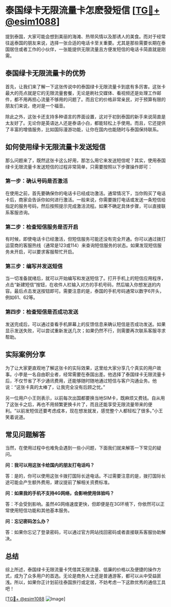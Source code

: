 # 泰国绿卡无限流量卡怎麽發短信 [[TG💪+ @esim1088](https://t.me/s/esim1088)]

提到泰国，大家可能会想到美丽的海滩、热带风情以及那诱人的美食。而对于经常往返泰国的朋友来说，选择一张合适的电话卡至关重要。尤其是那些需要长期在泰国居住或者工作的小伙伴，一张能提供无限流量且方便发短信的电话卡简直就是刚需。

## 泰国绿卡无限流量卡的优势

首先，让我们来了解一下这张传说中的泰国绿卡无限流量卡到底有多厉害。这张卡最大的亮点就是它的无限流量套餐，无论是刷社交媒体、看视频还是处理工作邮件，都不用再担心流量不够用的问题了。而且它的价格非常亲民，对于预算有限的朋友们来说，绝对是一个福音。

除此之外，这张卡还支持多种语言的界面设置，这对于初到泰国的新手来说简直是太友好了。无论你是英语达人还是泰语小白，都能轻松上手使用。而且，它还提供了丰富的增值服务，比如国际漫游功能，让你在国内也能随时与泰国保持联系。

## 如何使用绿卡无限流量卡发送短信

那么问题来了，既然这张卡这么好用，那怎么用它来发送短信呢？其实，使用泰国绿卡无限流量卡发送短信的过程非常简单，只需要按照以下步骤操作即可：

### 第一步：确认号码是否激活

在使用之前，首先要确保你的电话卡已经成功激活。通常情况下，当你购买了电话卡后，商家会告诉你如何进行激活。一般来说，你需要拨打电话或发送一条短信给指定的服务号码，然后按照提示完成激活流程。如果不确定具体步骤，可以直接联系客服咨询。

### 第二步：检查短信服务是否开启

有时候，即使电话卡已经激活，但短信服务可能还没有完全开通。你可以通过拨打运营商的客服热线（通常是123或114）来查询短信服务的状态。如果发现短信服务未开启，可以要求客服帮忙开启。

### 第三步：编写并发送短信

当一切准备就绪后，就可以开始编写和发送短信了。打开手机上的短信应用程序，点击“新建短信”按钮，在收件人栏输入对方的手机号码，然后输入你想发送的内容。最后点击发送按钮即可。需要注意的是，泰国的手机号码通常以数字6开头，例如61、62等。

### 第四步：检查短信是否成功发送

发送完成后，可以通过查看手机屏幕上的反馈信息来确认短信是否成功发送。如果显示发送失败，可以尝试重新发送几次；如果仍然不行，则需要再次联系客服寻求帮助。

## 实际案例分享

为了让大家更直观地了解这张卡的实际效果，这里给大家分享几个真实的用户故事。小李是一名自由职业者，经常需要在泰国出差。他选择了泰国绿卡无限流量卡后，不仅节省了不少通讯费用，还能够随时随地通过短信与客户沟通业务。他说：“这张卡真的太棒了，让我完全没有后顾之忧。”

另一位用户小王则表示，以前每次出国都要换当地SIM卡，既麻烦又费钱。自从用了这张卡之后，再也不用频繁更换卡片了，而且还能享受无限流量带来的便利。“以前发短信还要考虑成本，现在想发就发，感觉整个人都轻松了很多。”小王笑着说道。

## 常见问题解答

当然，在使用过程中也难免会遇到一些小问题，下面我们就来解答一下常见的疑问。

**问：我可以用这张卡给国内的朋友打电话吗？**

答：是的，你可以使用这张卡拨打国际长途电话。不过需要注意的是，拨打国际长途可能会产生额外费用，建议提前了解相关资费标准。

**问：如果我的手机不支持4G网络，会影响使用体验吗？**

答：不会受到影响。虽然4G网络速度更快，但即便是在3G环境下，你依然可以正常使用短信功能和其他基本服务。

**问：忘记密码怎么办？**

答：如果你忘记了登录密码，可以通过官方网站找回密码或者直接联系客服协助解决。

## 总结

综上所述，泰国绿卡无限流量卡凭借其无限流量、低廉的价格以及便捷的操作方式，成为了众多用户的首选。无论是商务人士还是普通游客，都可以从中受益匪浅。所以，如果你正计划前往泰国旅行或定居，不妨考虑一下这款优秀的通信工具吧！

[[TG💪+ @esim1088](https://t.me/s/esim1088) ![Image](https://i.postimg.cc/4NQfJmqS/Snipaste-2025-05-13-00-14-12.png)]